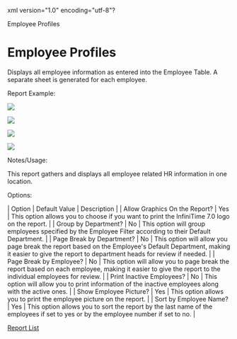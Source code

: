 xml version="1.0" encoding="utf-8"?





Employee Profiles




# Employee Profiles

Displays all employee information as entered into the Employee Table. A separate sheet is generated for each employee.

Report Example:

![](/img/image-404.png)

![](/img/image-404.png)

![](/img/image-404.png)

![](/img/image-404.png)

Notes/Usage:

This report gathers and displays all employee related HR information in one location.

Options:

| Option | Default Value | Description |
| Allow Graphics On the Report? | Yes | This option allows you to choose if you want to print the InfiniTime 7.0 logo on the report. |
| Group by Department? | No | This option will group employees specified by the Employee Filter according to their Default Department. |
| Page Break by Department? | No | This option will allow you page break the report based on the Employee's Default Department, making it easier to give the report to department heads for review if needed. |
| Page Break by Employee? | No | This option will allow you to page break the report based on each employee, making it easier to give the report to the individual employees for review. |
| Print Inactive Employees? | No | This option will allow you to print information of the inactive employees along with the active ones. |
| Show Employee Picture? | Yes | This option allows you to print the employee picture on the report. |
| Sort by Employee Name? | Yes | This option allows you to sort the report by the last name of the employees if set to yes or by the employee number if set to no. |

[Report List](../Report_List.md)